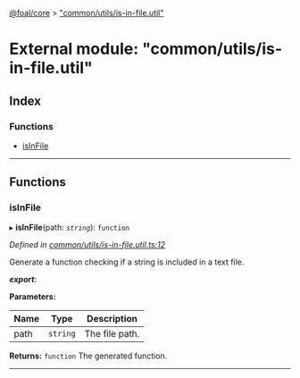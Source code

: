 [@foal/core](../README.md) > ["common/utils/is-in-file.util"](../modules/_common_utils_is_in_file_util_.md)

# External module: "common/utils/is-in-file.util"

## Index

### Functions

* [isInFile](_common_utils_is_in_file_util_.md#isinfile)

---

## Functions

<a id="isinfile"></a>

###  isInFile

▸ **isInFile**(path: *`string`*): `function`

*Defined in [common/utils/is-in-file.util.ts:12](https://github.com/FoalTS/foal/blob/07f00115/packages/core/src/common/utils/is-in-file.util.ts#L12)*

Generate a function checking if a string is included in a text file.

*__export__*: 

**Parameters:**

| Name | Type | Description |
| ------ | ------ | ------ |
| path | `string` |  The file path. |

**Returns:** `function`
The generated function.

___

